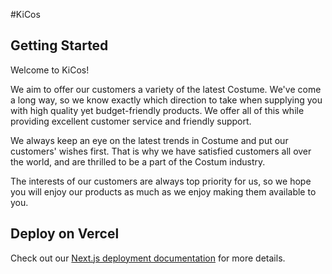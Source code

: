 #KiCos

## Getting Started
Welcome to KiCos!

We aim to offer our customers a variety of the latest Costume.
We've come a long way, so we know exactly which direction to take
when supplying you with high quality yet budget-friendly products.
We offer all of this while providing excellent customer service
and friendly support.

We always keep an eye on the latest trends in Costume and put our customers' 
wishes first. That is why we have satisfied customers all over the world, and 
are thrilled to be a part of the Costum industry.

The interests of our customers are always top priority for us, so we hope you will 
enjoy our products as much as we enjoy making them available to you.

## Deploy on Vercel

Check out our [Next.js deployment documentation](https://nextjs.org/docs/deployment) for more details.
